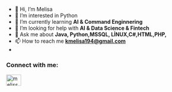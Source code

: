 - 👋 Hi, I’m Melisa
- 👀 I’m interested in Python
- 🌱 I’m currently learning **AI & Command Enginnering**
- 🤝 I’m looking for help with **AI & Data Science & Fintech**
- 💬 Ask me about **Java, Python,MSSQL, LİNUX,C#,HTML,PHP,**
- 📫 How to reach me **kmelisa194@gmail.com**
- 
<h3 align="left">Connect with me:</h3>
<p align="left">
  <a href="https://www.linkedin.com/in/melissakaya" target="blank"><img align="center" src="https://raw.githubusercontent.com/rahuldkjain/github-profile-readme-generator/master/src/images/icons/Social/linked-in-alt.svg" alt="melissakaya" height="30" width="40" /></a>
</p>
<!---
kayamel/kayamel is a ✨ special ✨ repository because its `README.md` (this file) appears on your GitHub profile.
You can click the Preview link to take a look at your changes.
--->
